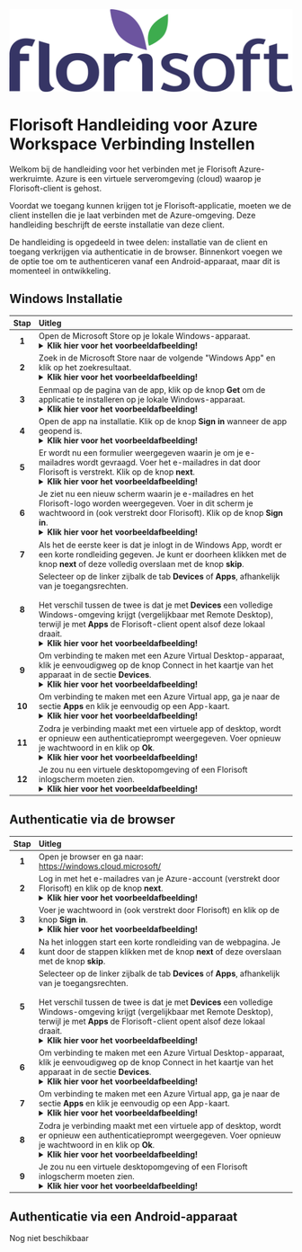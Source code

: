 <img src="../../fslogo.png">

# Florisoft Handleiding voor Azure Workspace Verbinding Instellen

Welkom bij de handleiding voor het verbinden met je Florisoft Azure-werkruimte. Azure is een virtuele serveromgeving (cloud) waarop je Florisoft-client is gehost.

Voordat we toegang kunnen krijgen tot je Florisoft-applicatie, moeten we de client instellen die je laat verbinden met de Azure-omgeving. Deze handleiding beschrijft de eerste installatie van deze client.

De handleiding is opgedeeld in twee delen: installatie van de client en toegang verkrijgen via authenticatie in de browser. Binnenkort voegen we de optie toe om te authenticeren vanaf een Android-apparaat, maar dit is momenteel in ontwikkeling.

## Windows Installatie

|Stap|Uitleg|
|:-:|:--|
|**1**|Open de Microsoft Store op je lokale Windows-apparaat.<details><summary><b>Klik hier voor het voorbeeldafbeelding!</b></summary><img src="Media/1.png"></details>|
|**2**|Zoek in de Microsoft Store naar de volgende "Windows App" en klik op het zoekresultaat.<details><summary><b>Klik hier voor het voorbeeldafbeelding!</b></summary><img src="Media/2.png"></details>|
|**3**|Eenmaal op de pagina van de app, klik op de knop **Get** om de applicatie te installeren op je lokale Windows-apparaat.<details><summary><b>Klik hier voor het voorbeeldafbeelding!</b></summary><img src="Media/3.png"></details>|
|**4**|Open de app na installatie. Klik op de knop **Sign in** wanneer de app geopend is.<details><summary><b>Klik hier voor het voorbeeldafbeelding!</b></summary><img src="Media/4.png"></details>|
|**5**|Er wordt nu een formulier weergegeven waarin je om je e-mailadres wordt gevraagd. Voer het e-mailadres in dat door Florisoft is verstrekt. Klik op de knop **next**.<details><summary><b>Klik hier voor het voorbeeldafbeelding!</b></summary><img src="Media/5.png"></details>|
|**6**|Je ziet nu een nieuw scherm waarin je e-mailadres en het Florisoft-logo worden weergegeven. Voer in dit scherm je wachtwoord in (ook verstrekt door Florisoft). Klik op de knop **Sign in**.<details><summary><b>Klik hier voor het voorbeeldafbeelding!</b></summary><img src="Media/6.png"></details>|
|**7**|Als het de eerste keer is dat je inlogt in de Windows App, wordt er een korte rondleiding gegeven. Je kunt er doorheen klikken met de knop **next** of deze volledig overslaan met de knop **skip**.|
|**8**|Selecteer op de linker zijbalk de tab **Devices** of **Apps**, afhankelijk van je toegangsrechten.<br><br>Het verschil tussen de twee is dat je met **Devices** een volledige Windows-omgeving krijgt (vergelijkbaar met Remote Desktop), terwijl je met **Apps** de Florisoft-client opent alsof deze lokaal draait.<details><summary><b>Klik hier voor het voorbeeldafbeelding!</b></summary><img src="Media/7.png"></details>|
|**9**|Om verbinding te maken met een Azure Virtual Desktop-apparaat, klik je eenvoudigweg op de knop Connect in het kaartje van het apparaat in de sectie **Devices**.<details><summary><b>Klik hier voor het voorbeeldafbeelding!</b></summary><img src="Media/8.png"></details>|
|**10**|Om verbinding te maken met een Azure Virtual app, ga je naar de sectie **Apps** en klik je eenvoudig op een App-kaart.<details><summary><b>Klik hier voor het voorbeeldafbeelding!</b></summary><img src="Media/9.png"></details>|
|**11**|Zodra je verbinding maakt met een virtuele app of desktop, wordt er opnieuw een authenticatieprompt weergegeven. Voer opnieuw je wachtwoord in en klik op **Ok**.<details><summary><b>Klik hier voor het voorbeeldafbeelding!</b></summary><img src="Media/10.png"></details>|
|**12**|Je zou nu een virtuele desktopomgeving of een Florisoft inlogscherm moeten zien.<details><summary><b>Klik hier voor het voorbeeldafbeelding!</b></summary><img src="Media/11.png"></details>|

## Authenticatie via de browser

|Stap|Uitleg|
|:-:|:--|
|**1**|Open je browser en ga naar:<br>https://windows.cloud.microsoft/|
|**2**|Log in met het e-mailadres van je Azure-account (verstrekt door Florisoft) en klik op de knop **next**.<details><summary><b>Klik hier voor het voorbeeldafbeelding!</b></summary><img src="12"></details>|
|**3**|Voer je wachtwoord in (ook verstrekt door Florisoft) en klik op de knop **Sign in**.<details><summary><b>Klik hier voor het voorbeeldafbeelding!</b></summary><img src="Media/13.png"></details>|
|**4**|Na het inloggen start een korte rondleiding van de webpagina. Je kunt door de stappen klikken met de knop **next** of deze overslaan met de knop **skip**.|
|**5**|Selecteer op de linker zijbalk de tab **Devices** of **Apps**, afhankelijk van je toegangsrechten.<br><br>Het verschil tussen de twee is dat je met **Devices** een volledige Windows-omgeving krijgt (vergelijkbaar met Remote Desktop), terwijl je met **Apps** de Florisoft-client opent alsof deze lokaal draait.<details><summary><b>Klik hier voor het voorbeeldafbeelding!</b></summary><img src="Media/7.png"></details>|
|**6**|Om verbinding te maken met een Azure Virtual Desktop-apparaat, klik je eenvoudigweg op de knop Connect in het kaartje van het apparaat in de sectie **Devices**.<details><summary><b>Klik hier voor het voorbeeldafbeelding!</b></summary><img src="Media/8.png"></details>|
|**7**|Om verbinding te maken met een Azure Virtual app, ga je naar de sectie **Apps** en klik je eenvoudig op een App-kaart.<details><summary><b>Klik hier voor het voorbeeldafbeelding!</b></summary><img src="Media/9.png"></details>|
|**8**|Zodra je verbinding maakt met een virtuele app of desktop, wordt er opnieuw een authenticatieprompt weergegeven. Voer opnieuw je wachtwoord in en klik op **Ok**.<details><summary><b>Klik hier voor het voorbeeldafbeelding!</b></summary><img src="Media/10.png"></details>|
|**9**|Je zou nu een virtuele desktopomgeving of een Florisoft inlogscherm moeten zien.<details><summary><b>Klik hier voor het voorbeeldafbeelding!</b></summary><img src="Media/11.png"></details>|

## Authenticatie via een Android-apparaat

Nog niet beschikbaar
